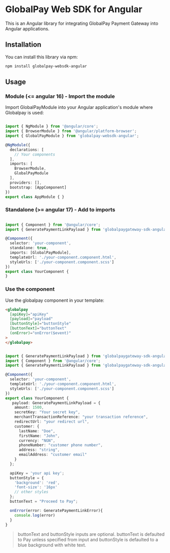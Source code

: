 # GlobalPay Web SDK for Angular

This is an Angular library for integrating GlobalPay Payment Gateway into Angular applications.

## Installation

You can install this library via npm:

```bash
npm install globalpay-websdk-angular

```

## Usage
### Module (<= angular 16) - Import the module

Import GlobalPayModule into your Angular application's module where Globalpay is used:

```ts

import { NgModule } from '@angular/core';
import { BrowserModule } from '@angular/platform-browser';
import { GlobalPayModule } from 'globalpay-websdk-angular';

@NgModule({
  declarations: [
    // Your components
  ],
  imports: [
    BrowserModule,
    GlobalPayModule
  ],
  providers: [],
  bootstrap: [AppComponent]
})
export class AppModule { }

```

### Standalone (>= angular 17) - Add to imports

```ts

import { Component } from '@angular/core';
import { GeneratePaymentLinkPayload } from 'globalpaygateway-sdk-angular';

@Component({
  selector: 'your-component',
  standalone: true,
  imports: [GlobalPayModule],
  templateUrl: './your-component.component.html',
  styleUrls: ['./your-component.component.scss']
})
export class YourComponent {
}
```


### Use the component
Use the globalpay component in your template:


```html
<globalpay
  [apiKey]="apiKey"
  [payload]="payload"
  [buttonStyle]="buttonStyle"
  [buttonText]="buttonText"
  (onError)="onError($event)"
>
</globalpay>
```

```ts

import { GeneratePaymentLinkPayload } from 'globalpaygateway-sdk-angular';
import { Component } from '@angular/core';
import { GeneratePaymentLinkPayload } from 'globalpaygateway-sdk-angular';

@Component({
  selector: 'your-component',
  templateUrl: './your-component.component.html',
  styleUrls: ['./your-component.component.scss']
})
export class YourComponent {
   payload: GeneratePaymentLinkPayload = {
    amount: 1500,
    secretKey: "Your secret key",
    merchantTransactionReference: "your transaction reference",
    redirectUrl: "your redirect url",
    customer: {
      lastName: "Doe",
      firstName: "John",
      currency: "NGN",
      phoneNumber: "customer phone number",
      address: "string",
      emailAddress: "customer email"
    }
  };

  apiKey = 'your api key';
  buttonStyle = {
    'background': 'red',
    'font-size': '16px'
    // other styles
  };
  buttonText = "Proceed to Pay";

  onError(error: GeneratePaymentLinkError){
    console.log(error)
  }
}

```

> buttonText and buttonStyle inputs are optional. buttonText is defaulted to Pay unless specified from input and buttonStyle is defaulted to a blue background with white text.
